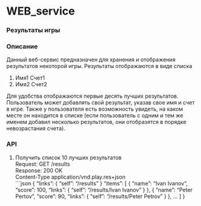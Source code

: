 # WEB_service
### Результаты игры
### Описание
Данный веб-сервис предназначен для хранения и отображения результатов некоторой игры. Результаты отображаются в виде списка
1.	Имя1 Счет1
2.	Имя2 Счет2

Для удобства отображаются первые десять лучших результатов.
Пользователь может добавлять свой результат, указав свое имя и счет в игре. Также у пользователя есть возможность увидеть, на каком месте он находится в списке (если пользователь с одним и тем же именем добавил несколько результатов, они отобразятся в порядке невозрастания счета).
### API
1. Получить список 10 лучших результатов <br />
Request: GET /results <br />
Response: 	200 OK <br />
		Content-Type application/vnd.play.res+json <br />
		```json
		{
		 	“links”: {
				“self”: “/results”
			}
			“items”: [
			{
				“name”: “Ivan Ivanov”,
				“score”: 100,
				“links”: {
					“self”: “/results/Ivan Ivanov”
				}
			},
			{
				“name”: “Peter Pertov”,
				“score”: 90,
				“links”: {
					“self”: “/results/Peter Petrov”
				}
			},
			…
			]
		}
```
